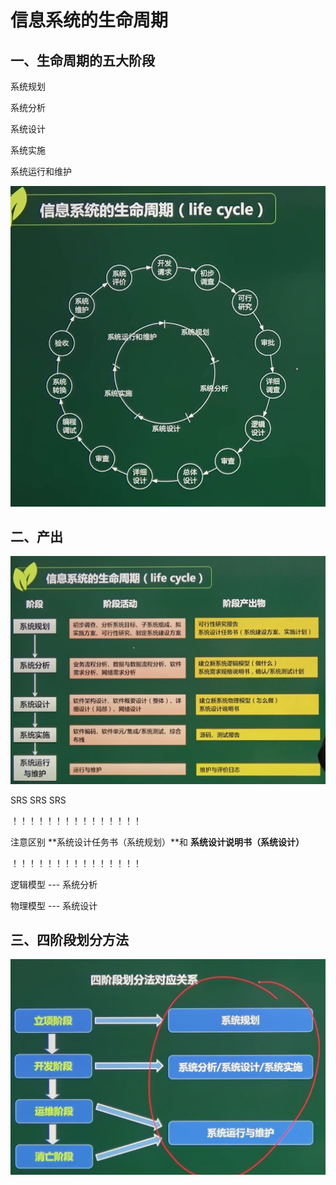 # 信息系统的生命周期

## 一、生命周期的五大阶段



系统规划

系统分析

系统设计

系统实施

系统运行和维护

![image-20210225103110431](../picture/image-20210225103110431.png)





## 二、产出

![image-20210225104528829](../picture/image-20210225104528829.png)



SRS SRS SRS 

！！！！！！！！！！！！！！！

注意区别 **系统设计任务书（系统规划）**和 **系统设计说明书（系统设计）**

！！！！！！！！！！！！！！！

逻辑模型 --- 系统分析

物理模型 --- 系统设计

## 三、四阶段划分方法

![image-20210225105006452](../picture/image-20210225105006452.png)























